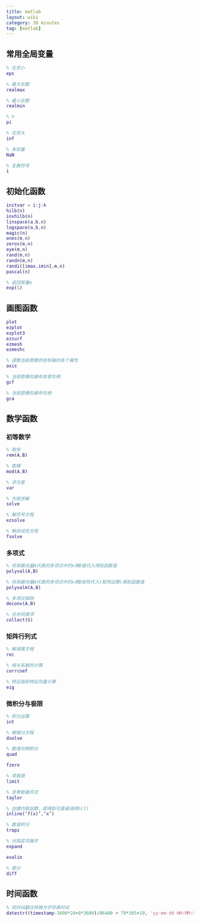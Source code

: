 ```yaml
---
title: matlab
layout: wiki
category: 30 minutes
tag: [matlab]
---
```


## 常用全局变量

~~~Matlab
% 无穷小
eps

% 最大实数
realmax

% 最小实数
realmin

% π
pi

% 无穷大
inf

% 未知量
NaN

% 复数符号
i
~~~


## 初始化函数

~~~Matlab
initvar = i:j:k
hilb(n)
invhilb(n)
linspace(a,b,n)
logspace(a,b,n)
magic(n)
ones(m,n)
zeros(m,n)
eye(m,n)
rand(m,n)
randn(m,n)
randi([imax,imin],m,n)
pascal(n)

% 返回常量e
exp(1)
~~~

## 画图函数

~~~Matlab
plot
ezplot
ezplot3
ezsurf
ezmesh
ezmeshc

% 调整当前图像的坐标轴的各个属性
axis

% 当前图像的画布背景句柄
gcf

% 当前图像的画布句柄
gca
~~~



## 数学函数


### 初等数学

~~~Matlab
% 取余
rem(A,B)

% 取模
mod(A,B)

% 求方差
var

% 方程求解
solve

% 解符号方程
ezsolve

% 解非线性方程
fsolve
~~~

### 多项式

~~~Matlab
% 将系数向量A代表的多项式中的x用B值代入得到函数值
polyval(A,B)

% 将系数向量A代表的多项式中的x用B矩阵代入(矩阵运算)得到函数值
polyvalm(A,B)

% 多项式相除
deconv(A,B)

% 合并同类项
collect(S)
~~~

### 矩阵行列式

~~~Matlab
% 解递推方程
rec

% 相关系数的计算
corrcoef

% 特征值和特征向量计算
eig
~~~


### 微积分与极限

~~~Matlab
% 积分运算
int

% 解微分方程
dsolve

% 数值句柄积分
quad

fzero

% 求极限
limit

% 求泰勒展开式
taylor

% 创建内联函数，即得到可直接调用h(t)
inline(‘f(x)’,‘x’)

% 数值积分
trapz

% 对指定项展开
expand

evalin

% 差分
diff
~~~


## 时间函数

~~~Matlab
% 将时间戳住转换为字符串时间
datestr((timestamp-3600*24+8*3600)/86400 + 70*365+19, 'yy-mm-dd HH:MM:SS')
~~~
